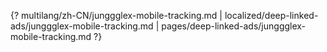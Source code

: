 {? multilang/zh-CN/junggglex-mobile-tracking.md | localized/deep-linked-ads/junggglex-mobile-tracking.md | pages/deep-linked-ads/junggglex-mobile-tracking.md ?}
